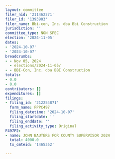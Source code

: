 ```yaml
---
layout: committee
filer_nid: '211462271'
filer_id: '1393903'
filer_name: Bbi-con, Inc. dba Bbi Construction
jurisdiction: ''
committee_type: NON SFEC
election: '2024-11-05'
dates:
- '2024-10-07'
- '2024-10-07'
breadcrumbs:
- - Nov 05, 2024
  - elections/2024-11-05/
- - BBI-Con, Inc. dba BBI Construction
totals:
- 0.0
- 0.0
contributors: []
expenditures: []
filings:
- filing_id: '212254871'
  form_name: FPPC497
  filing_datetime: '2024-10-07'
  filing_startdate: ''
  filing_enddate: ''
  filing_activity_type: Original
F497P2:
- name: JOHN BAUTERS FOR COUNTY SUPERVISOR 2024
  total: 4000.0
  tx_cmteid: '1465352'

---
```


